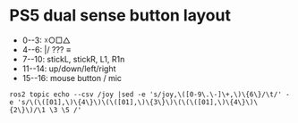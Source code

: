 # PS5 dual sense button layout

* 0--3:	☓○□△
* 4--6: \|/ ??? ≡
* 7--10: stickL, stickR, L1, R1n
* 11--14: up/down/left/right
* 15--16: mouse button / mic 

```
ros2 topic echo --csv /joy |sed -e 's/joy,\([0-9\.\-]\+,\)\{6\}/\t/' -e 's/\(\([01],\)\{4\}\)\(\([01],\)\{3\}\)\(\(\([01],\)\{4\}\)\{2\}\)/\1 \3 \5 /'
```
